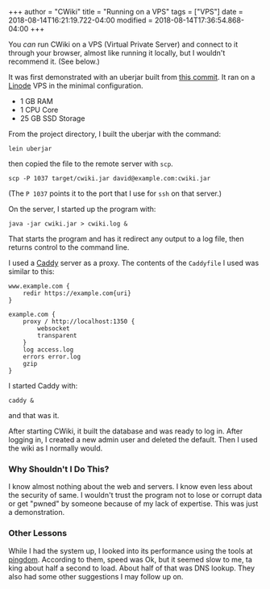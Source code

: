 +++
author = "CWiki"
title = "Running on a VPS"
tags = ["VPS"]
date = 2018-08-14T16:21:19.722-04:00
modified = 2018-08-14T17:36:54.868-04:00
+++

You _can_ run CWiki on a VPS (Virtual Private Server) and connect to it through your browser, almost like running it locally, but I wouldn't recommend it. (See below.)

It was first demonstrated with an uberjar built from [this commit](https://bitbucket.org/David_Clark/cwiki/commits/bc56d131747a106fe6b851c394d474afaad77a9e). It ran on a [Linode](https://www.linode.com) VPS in the minimal configuration.

* 1	GB RAM
* 1	CPU Core
* 25	GB SSD Storage

From the project directory, I built the uberjar with the command:

`lein uberjar`

then copied the file to the remote server with `scp`.

`scp -P 1037 target/cwiki.jar david@example.com:cwiki.jar`

(The `P 1037` points it to the port that I use for `ssh` on that server.)

On the server, I started up the program with:

`java -jar cwiki.jar > cwiki.log &`

That starts the program and has it redirect any output to a log file, then returns control to the command line.

I used a [Caddy](https://caddyserver.com) server as a proxy. The contents of the `Caddyfile` I used was similar to this:

```
www.example.com {
    redir https://example.com{uri}
}

example.com {
    proxy / http://localhost:1350 {
        websocket
        transparent
    }
    log access.log
    errors error.log
    gzip
}
```
I started Caddy with:

`caddy &`

and that was it.

After starting CWiki, it built the database and was ready to log in. After logging in, I created a new admin user and deleted the default. Then I used the wiki as I normally would.

### Why Shouldn't I Do This? ###

I know almost nothing about the web and servers​. I know even less about the security of same. I wouldn't trust the program not to lose or corrupt data or get "pwned" by someone because of my lack of expertise. This was just a demonstration.

### Other Lessons ###

While I had the system up, I looked into its performance using the tools at [pingdom](https://tools.pingdom.com/#!/enU2S0/clajistan.com). According to them, speed was Ok, but it seemed slow to me, ta​king about half a second to load. About half of that was DNS lookup. They also had some other suggestions I may follow up on.